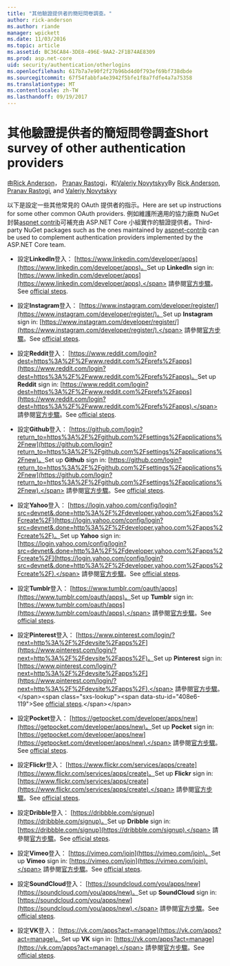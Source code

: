 ```yaml
---
title: "其他驗證提供者的簡短問卷調查。"
author: rick-anderson
ms.author: riande
manager: wpickett
ms.date: 11/03/2016
ms.topic: article
ms.assetid: BC36CA84-3DE8-496E-9AA2-2F1B74AE8309
ms.prod: asp.net-core
uid: security/authentication/otherlogins
ms.openlocfilehash: 617b7a7e90f2f27b96bd4d0f793ef69bf738dbde
ms.sourcegitcommit: 67f54fabbfa4e3942f5bfe1f8a7fdfe4a7a75358
ms.translationtype: MT
ms.contentlocale: zh-TW
ms.lasthandoff: 09/19/2017
---
```

# <a name="short-survey-of-other-authentication-providers"></a><span data-ttu-id="408e6-102">其他驗證提供者的簡短問卷調查</span><span class="sxs-lookup"><span data-stu-id="408e6-102">Short survey of other authentication providers</span></span>

<a name=security-authentication-other-logins></a>

<span data-ttu-id="408e6-103">由[Rick Anderson](https://twitter.com/RickAndMSFT)， [Pranav Rastogi](https://github.com/rustd)，和[Valeriy Novytskyy](https://github.com/01binary)</span><span class="sxs-lookup"><span data-stu-id="408e6-103">By [Rick Anderson](https://twitter.com/RickAndMSFT), [Pranav Rastogi](https://github.com/rustd), and [Valeriy Novytskyy](https://github.com/01binary)</span></span>

<span data-ttu-id="408e6-104">以下是設定一些其他常見的 OAuth 提供者的指示。</span><span class="sxs-lookup"><span data-stu-id="408e6-104">Here are set up instructions for some other common OAuth providers.</span></span> <span data-ttu-id="408e6-105">例如維護所適用的協力廠商 NuGet 封裝[aspnet contrib](https://www.nuget.org/packages?q=owners%3Aaspnet-contrib+title%3AOAuth)可補充由 ASP.NET Core 小組實作的驗證提供者。</span><span class="sxs-lookup"><span data-stu-id="408e6-105">Third-party NuGet packages such as the ones maintained by [aspnet-contrib](https://www.nuget.org/packages?q=owners%3Aaspnet-contrib+title%3AOAuth) can be used to complement authentication providers implemented by the ASP.NET Core team.</span></span>

* <span data-ttu-id="408e6-106">設定**LinkedIn**登入： [https://www.linkedin.com/developer/apps](https://www.linkedin.com/developer/apps)。</span><span class="sxs-lookup"><span data-stu-id="408e6-106">Set up **LinkedIn** sign in: [https://www.linkedin.com/developer/apps](https://www.linkedin.com/developer/apps).</span></span> <span data-ttu-id="408e6-107">請參閱[官方步驟](https://developer.linkedin.com/docs/oauth2)。</span><span class="sxs-lookup"><span data-stu-id="408e6-107">See [official steps](https://developer.linkedin.com/docs/oauth2).</span></span>

* <span data-ttu-id="408e6-108">設定**Instagram**登入： [https://www.instagram.com/developer/register/](https://www.instagram.com/developer/register/)。</span><span class="sxs-lookup"><span data-stu-id="408e6-108">Set up **Instagram** sign in: [https://www.instagram.com/developer/register/](https://www.instagram.com/developer/register/).</span></span> <span data-ttu-id="408e6-109">請參閱[官方步驟](https://www.instagram.com/developer/authentication/)。</span><span class="sxs-lookup"><span data-stu-id="408e6-109">See [official steps](https://www.instagram.com/developer/authentication/).</span></span>

* <span data-ttu-id="408e6-110">設定**Reddit**登入： [https://www.reddit.com/login?dest=https%3A%2F%2Fwww.reddit.com%2Fprefs%2Fapps](https://www.reddit.com/login?dest=https%3A%2F%2Fwww.reddit.com%2Fprefs%2Fapps)。</span><span class="sxs-lookup"><span data-stu-id="408e6-110">Set up **Reddit** sign in: [https://www.reddit.com/login?dest=https%3A%2F%2Fwww.reddit.com%2Fprefs%2Fapps](https://www.reddit.com/login?dest=https%3A%2F%2Fwww.reddit.com%2Fprefs%2Fapps).</span></span> <span data-ttu-id="408e6-111">請參閱[官方步驟](https://github.com/reddit/reddit/wiki/OAuth2-Quick-Start-Example)。</span><span class="sxs-lookup"><span data-stu-id="408e6-111">See [official steps](https://github.com/reddit/reddit/wiki/OAuth2-Quick-Start-Example).</span></span>

* <span data-ttu-id="408e6-112">設定**Github**登入： [https://github.com/login?return_to=https%3A%2F%2Fgithub.com%2Fsettings%2Fapplications%2Fnew](https://github.com/login?return_to=https%3A%2F%2Fgithub.com%2Fsettings%2Fapplications%2Fnew)。</span><span class="sxs-lookup"><span data-stu-id="408e6-112">Set up **Github** sign in: [https://github.com/login?return_to=https%3A%2F%2Fgithub.com%2Fsettings%2Fapplications%2Fnew](https://github.com/login?return_to=https%3A%2F%2Fgithub.com%2Fsettings%2Fapplications%2Fnew).</span></span> <span data-ttu-id="408e6-113">請參閱[官方步驟](https://developer.github.com/v3/oauth/)。</span><span class="sxs-lookup"><span data-stu-id="408e6-113">See [official steps](https://developer.github.com/v3/oauth/).</span></span>

* <span data-ttu-id="408e6-114">設定**Yahoo**登入： [https://login.yahoo.com/config/login?src=devnet&.done=http%3A%2F%2Fdeveloper.yahoo.com%2Fapps%2Fcreate%2F](https://login.yahoo.com/config/login?src=devnet&.done=http%3A%2F%2Fdeveloper.yahoo.com%2Fapps%2Fcreate%2F)。</span><span class="sxs-lookup"><span data-stu-id="408e6-114">Set up **Yahoo** sign in: [https://login.yahoo.com/config/login?src=devnet&.done=http%3A%2F%2Fdeveloper.yahoo.com%2Fapps%2Fcreate%2F](https://login.yahoo.com/config/login?src=devnet&.done=http%3A%2F%2Fdeveloper.yahoo.com%2Fapps%2Fcreate%2F).</span></span> <span data-ttu-id="408e6-115">請參閱[官方步驟](https://developer.yahoo.com/bbauth/user.html)。</span><span class="sxs-lookup"><span data-stu-id="408e6-115">See [official steps](https://developer.yahoo.com/bbauth/user.html).</span></span>

* <span data-ttu-id="408e6-116">設定**Tumblr**登入： [https://www.tumblr.com/oauth/apps](https://www.tumblr.com/oauth/apps)。</span><span class="sxs-lookup"><span data-stu-id="408e6-116">Set up **Tumblr** sign in: [https://www.tumblr.com/oauth/apps](https://www.tumblr.com/oauth/apps).</span></span> <span data-ttu-id="408e6-117">請參閱[官方步驟](https://www.tumblr.com/docs/api/v2#auth)。</span><span class="sxs-lookup"><span data-stu-id="408e6-117">See [official steps](https://www.tumblr.com/docs/api/v2#auth).</span></span>

* <span data-ttu-id="408e6-118">設定**Pinterest**登入： [https://www.pinterest.com/login/?next=http%3A%2F%2Fdevsite%2Fapps%2F](https://www.pinterest.com/login/?next=http%3A%2F%2Fdevsite%2Fapps%2F)。</span><span class="sxs-lookup"><span data-stu-id="408e6-118">Set up **Pinterest** sign in: [https://www.pinterest.com/login/?next=http%3A%2F%2Fdevsite%2Fapps%2F](https://www.pinterest.com/login/?next=http%3A%2F%2Fdevsite%2Fapps%2F).</span></span> <span data-ttu-id="408e6-119">請參閱[官方步驟](https://developers.pinterest.com/docs/api/overview/?)。</span><span class="sxs-lookup"><span data-stu-id="408e6-119">See [official steps](https://developers.pinterest.com/docs/api/overview/?).</span></span>

* <span data-ttu-id="408e6-120">設定**Pocket**登入： [https://getpocket.com/developer/apps/new](https://getpocket.com/developer/apps/new)。</span><span class="sxs-lookup"><span data-stu-id="408e6-120">Set up **Pocket** sign in: [https://getpocket.com/developer/apps/new](https://getpocket.com/developer/apps/new).</span></span> <span data-ttu-id="408e6-121">請參閱[官方步驟](https://getpocket.com/developer/docs/authentication)。</span><span class="sxs-lookup"><span data-stu-id="408e6-121">See [official steps](https://getpocket.com/developer/docs/authentication).</span></span>

* <span data-ttu-id="408e6-122">設定**Flickr**登入： [https://www.flickr.com/services/apps/create](https://www.flickr.com/services/apps/create)。</span><span class="sxs-lookup"><span data-stu-id="408e6-122">Set up **Flickr** sign in: [https://www.flickr.com/services/apps/create](https://www.flickr.com/services/apps/create).</span></span> <span data-ttu-id="408e6-123">請參閱[官方步驟](https://www.flickr.com/services/api/auth.oauth.html)。</span><span class="sxs-lookup"><span data-stu-id="408e6-123">See [official steps](https://www.flickr.com/services/api/auth.oauth.html).</span></span>

* <span data-ttu-id="408e6-124">設定**Dribble**登入： [https://dribbble.com/signup](https://dribbble.com/signup)。</span><span class="sxs-lookup"><span data-stu-id="408e6-124">Set up **Dribble** sign in: [https://dribbble.com/signup](https://dribbble.com/signup).</span></span> <span data-ttu-id="408e6-125">請參閱[官方步驟](http://developer.dribbble.com/v1/oauth/)。</span><span class="sxs-lookup"><span data-stu-id="408e6-125">See [official steps](http://developer.dribbble.com/v1/oauth/).</span></span>

* <span data-ttu-id="408e6-126">設定**Vimeo**登入： [https://vimeo.com/join](https://vimeo.com/join)。</span><span class="sxs-lookup"><span data-stu-id="408e6-126">Set up **Vimeo** sign in: [https://vimeo.com/join](https://vimeo.com/join).</span></span> <span data-ttu-id="408e6-127">請參閱[官方步驟](https://developer.vimeo.com/api/authentication)。</span><span class="sxs-lookup"><span data-stu-id="408e6-127">See [official steps](https://developer.vimeo.com/api/authentication).</span></span>

* <span data-ttu-id="408e6-128">設定**SoundCloud**登入： [https://soundcloud.com/you/apps/new](https://soundcloud.com/you/apps/new)。</span><span class="sxs-lookup"><span data-stu-id="408e6-128">Set up **SoundCloud** sign in: [https://soundcloud.com/you/apps/new](https://soundcloud.com/you/apps/new).</span></span> <span data-ttu-id="408e6-129">請參閱[官方步驟](https://developers.soundcloud.com/blog/we-love-oauth-2)。</span><span class="sxs-lookup"><span data-stu-id="408e6-129">See [official steps](https://developers.soundcloud.com/blog/we-love-oauth-2).</span></span>

* <span data-ttu-id="408e6-130">設定**VK**登入： [https://vk.com/apps?act=manage](https://vk.com/apps?act=manage)。</span><span class="sxs-lookup"><span data-stu-id="408e6-130">Set up **VK** sign in: [https://vk.com/apps?act=manage](https://vk.com/apps?act=manage).</span></span> <span data-ttu-id="408e6-131">請參閱[官方步驟](https://vk.com/pages?oid=-17680044&p=Authorizing_Sites)。</span><span class="sxs-lookup"><span data-stu-id="408e6-131">See [official steps](https://vk.com/pages?oid=-17680044&p=Authorizing_Sites).</span></span>
